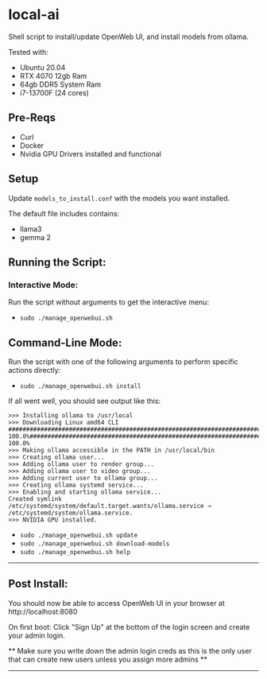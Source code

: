 # local-ai
Shell script to install/update OpenWeb UI, and install models from ollama.

Tested with:
- Ubuntu 20.04
- RTX 4070 12gb Ram
- 64gb DDR5 System Ram
- i7-13700F (24 cores)



## Pre-Reqs

- Curl
- Docker
- Nvidia GPU Drivers installed and functional



## Setup

Update `models_to_install.conf` with the models you want installed. 

The default file includes contains:
- llama3
- gemma 2



## Running the Script:

### Interactive Mode:
Run the script without arguments to get the interactive menu:

  - `sudo ./manage_openwebui.sh`

## Command-Line Mode:

Run the script with one of the following arguments to perform specific actions directly:

  - `sudo ./manage_openwebui.sh install`

If all went well, you should see output like this:
```
>>> Installing ollama to /usr/local
>>> Downloading Linux amd64 CLI
######################################################################## 100.0%######################################################################### 100.0%
>>> Making ollama accessible in the PATH in /usr/local/bin
>>> Creating ollama user...
>>> Adding ollama user to render group...
>>> Adding ollama user to video group...
>>> Adding current user to ollama group...
>>> Creating ollama systemd service...
>>> Enabling and starting ollama service...
Created symlink /etc/systemd/system/default.target.wants/ollama.service → /etc/systemd/system/ollama.service.
>>> NVIDIA GPU installed.
```

  - `sudo ./manage_openwebui.sh update`
  - `sudo ./manage_openwebui.sh download-models`
  - `sudo ./manage_openwebui.sh help`

----------------------------------------------------------------------------------

## Post Install:

You should now be able to access OpenWeb UI in your browser at http://localhost:8080

On first boot: Click "Sign Up" at the bottom of the login screen and create your admin login.

** Make sure you write down the admin login creds as this is the only user that can create new users unless you assign more admins **

----------------------------------------------------------------------------------


